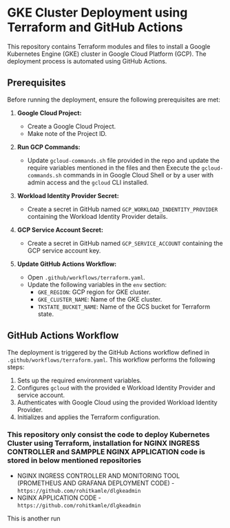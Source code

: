 # GKE Cluster Deployment using Terraform and GitHub Actions

This repository contains Terraform modules and files to install a Google Kubernetes Engine (GKE) cluster in Google Cloud Platform (GCP). The deployment process is automated using GitHub Actions.

## Prerequisites

Before running the deployment, ensure the following prerequisites are met:

1. **Google Cloud Project:**
   - Create a Google Cloud Project.
   - Make note of the Project ID.


2. **Run GCP Commands:**
   - Update `gcloud-commands.sh` file provided in the repo and update the require variables mentioned in the files and then Execute the `gcloud-commands.sh` commands in  in Google Cloud Shell or by a user with admin access and the `gcloud` CLI installed.


3. **Workload Identity Provider Secret:**
   - Create a secret in GitHub named `GCP_WORKLOAD_INDENTITY_PROVIDER` containing the Workload Identity Provider details.

4. **GCP Service Account Secret:**
   - Create a secret in GitHub named `GCP_SERVICE_ACCOUNT` containing the GCP service account key.

5. **Update GitHub Actions Workflow:**
   - Open `.github/workflows/terraform.yaml`.
   - Update the following variables in the `env` section:
     - `GKE_REGION`: GCP region for GKE cluster.
     - `GKE_CLUSTER_NAME`: Name of the GKE cluster.
     - `TKSTATE_BUCKET_NAME`: Name of the GCS bucket for Terraform state.

## GitHub Actions Workflow
The deployment is triggered by the GitHub Actions workflow defined in `.github/workflows/terraform.yaml`. This workflow performs the following steps:

1. Sets up the required environment variables.
2. Configures `gcloud` with the provided e Workload Identity Provider and service account.
3. Authenticates with Google Cloud using the provided Workload Identity Provider.
4. Initializes and applies the Terraform configuration.


### This repository only consist the code to deploy Kubernetes Cluster using Terraform, installation for NGINX INGRESS CONTROLLER and SAMPPLE NGINX APPLICATION code is stored in below mentioned repositories

- NGINX INGRESS CONTROLLER AND MONITORING TOOL (PROMETHEUS AND GRAFANA DEPLOYMENT CODE) - `https://github.com/rohitkamle/dlgkeadmin` 
- NGINX APPLICATION CODE - `https://github.com/rohitkamle/dlgkeadmin` 

This is another run